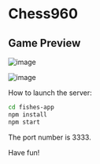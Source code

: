 # Chess960


## Game Preview

![image](https://user-images.githubusercontent.com/73136957/182705893-8308b0db-fe01-4b4f-831f-6d5c701b5ee1.png)


![image](https://user-images.githubusercontent.com/73136957/182706049-b7fa717c-dd40-4e98-ae5b-4437c286cfe4.png)




How to launch the server:
```sh
cd fishes-app
npm install
npm start
```

The port number is 3333.

Have fun!

